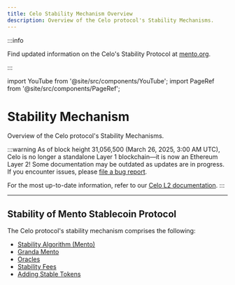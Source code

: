 ```yaml
---
title: Celo Stability Mechanism Overview
description: Overview of the Celo protocol's Stability Mechanisms.
---
```


:::info

Find updated information on the Celo's Stability Protocol at [mento.org](https://mento.org).

:::

import YouTube from '@site/src/components/YouTube';
import PageRef from '@site/src/components/PageRef';

# Stability Mechanism

Overview of the Celo protocol's Stability Mechanisms.

:::warning
As of block height 31,056,500 (March 26, 2025, 3:00 AM UTC), Celo is no longer a standalone Layer 1 blockchain—it is now an Ethereum Layer 2!
Some documentation may be outdated as updates are in progress. If you encounter issues, please [file a bug report](https://github.com/celo-org/docs/issues/new/choose).

For the most up-to-date information, refer to our [Celo L2 documentation](https://docs.celo.org/cel2).
:::

---

## Stability of Mento Stablecoin Protocol

<YouTube videoId="kYhDUmKuGCY"/>

The Celo protocol's stability mechanism comprises the following:

- [Stability Algorithm (Mento)](/what-is-celo/about-celo-l1/protocol/stability/doto)
- [Granda Mento](/what-is-celo/about-celo-l1/protocol/stability/granda-mento)
- [Oracles](/what-is-celo/about-celo-l1/protocol/stability/oracles)
- [Stability Fees](/what-is-celo/about-celo-l1/protocol/stability/stability-fees)
- [Adding Stable Tokens](/what-is-celo/about-celo-l1/protocol/stability/adding-stable-assets)
